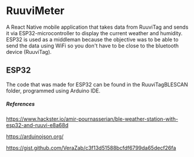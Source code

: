 # RuuviMeter
A React Native mobile application that takes data from RuuviTag and sends it via ESP32-microcontroller to display the current weather and humidity.
ESP32 is used as a middleman because the objective was to be able to send the data using WiFi so you don't have to be close to the bluetooth device (RuuviTag).

## ESP32
The code that was made for ESP32 can be found in the RuuviTagBLESCAN folder, programmed using Arduino IDE.

##### References
https://www.hackster.io/amir-pournasserian/ble-weather-station-with-esp32-and-ruuvi-e8a68d

https://arduinojson.org/

https://gist.github.com/VeraZab/c3f13d51588bcfdf6799da65decf26fa

